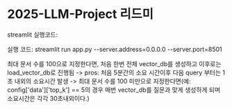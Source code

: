 # 2025-LLM-Project 리드미
streamlit 실행코드:

실행 코드: streamlit run app.py --server.address=0.0.0.0 --server.port=8501

최대 문서 수를 100으로 지정한다면, 처음 한번 전체 vector_db를 생성하고 이후로는 load_vector_db로 진행됨
-> pros: 처음 5분간의 소요 시간이후 다음 query 부터는 1초 내외의 소요시간 발생
-> 최대 문서 수를 100 미만으로 지정한다면(예: config['data']['top_k'] == 5의 경우 매번 vector_db를 질문과 맞게 생성하게 되며 소요시간은 각각 30초내외이다.)
